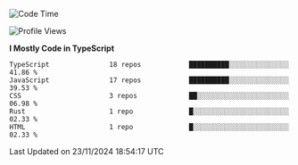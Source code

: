 <!--START_SECTION:waka-->
![Code Time](http://img.shields.io/badge/Code%20Time-6%2C941%20hrs%2014%20mins-blue)

![Profile Views](http://img.shields.io/badge/Profile%20Views-0-blue)

**I Mostly Code in TypeScript** 

```text
TypeScript               18 repos            ██████████░░░░░░░░░░░░░░░   41.86 % 
JavaScript               17 repos            ██████████░░░░░░░░░░░░░░░   39.53 % 
CSS                      3 repos             ██░░░░░░░░░░░░░░░░░░░░░░░   06.98 % 
Rust                     1 repo              █░░░░░░░░░░░░░░░░░░░░░░░░   02.33 % 
HTML                     1 repo              █░░░░░░░░░░░░░░░░░░░░░░░░   02.33 % 
```




 Last Updated on 23/11/2024 18:54:17 UTC
<!--END_SECTION:waka-->
